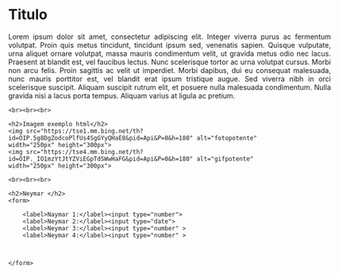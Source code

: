 <!DOCTYPE html>
<html lang="pt-br">
<head>
    <meta charset="UTF-8">
    <meta name="viewport" content="width=device-width, initial-scale=1.0">
    <title>Kanye West the Goat</title>
    <meta name="descrição" content="Kanye West is the goat"/>
</head>
<body>
    <h1>Titulo</h1>
    <div class="l">
        <a>Lorem ipsum dolor sit amet, consectetur adipiscing elit. Integer viverra purus ac fermentum volutpat. Proin quis metus tincidunt, tincidunt ipsum sed, venenatis sapien.
        Quisque vulputate, urna aliquet ornare volutpat, massa mauris condimentum velit, ut gravida metus odio nec lacus. Praesent at blandit est, vel faucibus lectus. Nunc scelerisque
        tortor ac urna volutpat cursus. Morbi non arcu felis. Proin sagittis ac velit ut imperdiet. Morbi dapibus, dui eu consequat malesuada, nunc mauris porttitor est, vel blandit
        erat ipsum tristique augue. Sed viverra nibh in orci scelerisque suscipit. Aliquam suscipit rutrum elit, et posuere nulla malesuada condimentum. Nulla gravida nisi a lacus porta
        tempus. Aliquam varius at ligula ac pretium.</a>
    </div>
    
    <br><br><br>

    <h2>Imagem exemplo html</h2>
    <img src="https://tse1.mm.bing.net/th?id=OIP.5g8DgZodcoPlfUs4SgGYyQHaE8&pid=Api&P=0&h=180" alt="fotopotente" width="250px" height="300px">
    <img src="https://tse4.mm.bing.net/th?id=OIP._IO1mzYtJtYZViEGpTdSWwHaFG&pid=Api&P=0&h=180" alt="gifpotente" width="250px" height="300px">

    <br><br><br>

    <h2>Neymar </h2>
    <form>

        <label>Naymar 1:</label><input type="number">
        <label>Neymar 2:</label><input type="date">
        <label>Neymar 3:</label><input type="number" >
        <label>Neymar 4:</label><input type="number" >



    </form>

</body>

<style>
    .l{
        width: 650px;
        text-align: justify;
    }


    body{
        padding-left: 50px;
    }
</style>
</html>
